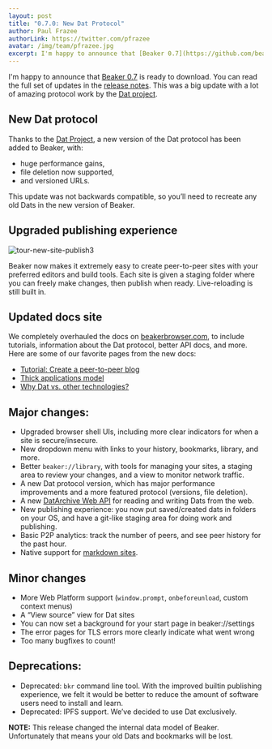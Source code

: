 ```yaml
---
layout: post
title: "0.7.0: New Dat Protocol"
author: Paul Frazee
authorLink: https://twitter.com/pfrazee
avatar: /img/team/pfrazee.jpg
excerpt: I'm happy to announce that [Beaker 0.7](https://github.com/beakerbrowser/beaker/releases/tag/0.7.0) is ready to download. You can read the full set of updates in the [release notes](https://github.com/beakerbrowser/beaker/releases/tag/0.7.0). This was a big update with a lot of amazing protocol work by the [Dat project](https://datproject.org).
---
```


I'm happy to announce that [Beaker 0.7](https://github.com/beakerbrowser/beaker/releases/tag/0.7.0) is ready to download. You can read the full set of updates in the [release notes](https://github.com/beakerbrowser/beaker/releases/tag/0.7.0). This was a big update with a lot of amazing protocol work by the [Dat project](https://datproject.org).

## New Dat protocol

Thanks to the [Dat Project](https://datproject.org), a new version of the Dat protocol has been added to Beaker, with:

- huge performance gains,
- file deletion now supported,
- and versioned URLs.

This update was not backwards compatible, so you’ll need to recreate any old Dats in the new version of Beaker.

## Upgraded publishing experience

![tour-new-site-publish3](/img/docs/tour-new-site-publish3.jpg)

Beaker now makes it extremely easy to create peer-to-peer sites with your preferred editors and build tools. Each site is given a staging folder where you can freely make changes, then publish when ready. Live-reloading is still built in.

## Updated docs site

We completely overhauled the docs on [beakerbrowser.com](https://beakerbrowser.com), to include tutorials, information about the Dat protocol, better API docs, and more. Here are some of our favorite pages from the new docs:

- [Tutorial: Create a peer-to-peer blog](https://beakerbrowser.com/docs/tutorials/create-a-blog.html)
- [Thick applications model](https://beakerbrowser.com/docs/inside-beaker/thick-applications.html)
- [Why Dat vs. other technologies?](https://beakerbrowser.com/docs/inside-beaker/other-technologies.html)

## Major changes:

- Upgraded browser shell UIs, including more clear indicators for when a site is secure/insecure.
- New dropdown menu with links to your history, bookmarks, library, and more.
- Better `beaker://library`, with tools for managing your sites, a staging area to review your changes, and a view to monitor network traffic.
- A new Dat protocol version, which has major performance improvements and a more featured protocol (versions, file deletion).
- A new [DatArchive Web API](https://beakerbrowser.com/docs/apis/dat.html) for reading and writing Dats from the web.
- New publishing experience: you now put saved/created dats in folders on your OS, and have a git-like staging area for doing work and publishing.
- Basic P2P analytics: track the number of peers, and see peer history for the past hour.
- Native support for [markdown sites](https://beakerbrowser.com/docs/tutorials/create-a-markdown-site.html).

## Minor changes

- More Web Platform support (`window.prompt`, `onbeforeunload`, custom context menus)
- A “View source” view for Dat sites
- You can now set a background for your start page in beaker://settings
- The error pages for TLS errors more clearly indicate what went wrong
- Too many bugfixes to count!

## Deprecations:

- Deprecated: `bkr` command line tool. With the improved builtin publishing experience, we felt it would be better to reduce the amount of software users need to install and learn.
- Deprecated: IPFS support. We’ve decided to use Dat exclusively.

**NOTE:** This release changed the internal data model of Beaker. Unfortunately that means your old Dats and bookmarks will be lost.

